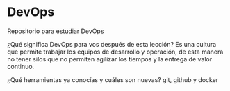 # DevOps
Repositorio para estudiar DevOps

¿Qué significa DevOps para vos después de esta lección?
Es una cultura que permite trabajar los equipos de desarrollo y operación, de esta manera no tener silos que no permiten agilizar los tiempos y la entrega de valor continuo.

¿Qué herramientas ya conocías y cuáles son nuevas?
git, github y docker
